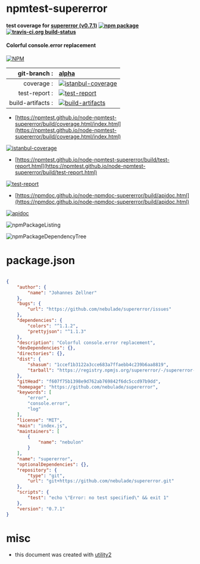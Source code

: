 # npmtest-supererror

#### test coverage for  [supererror (v0.7.1)](https://github.com/nebulade/supererror)  [![npm package](https://img.shields.io/npm/v/npmtest-supererror.svg?style=flat-square)](https://www.npmjs.org/package/npmtest-supererror) [![travis-ci.org build-status](https://api.travis-ci.org/npmtest/node-npmtest-supererror.svg)](https://travis-ci.org/npmtest/node-npmtest-supererror)

#### Colorful console.error replacement

[![NPM](https://nodei.co/npm/supererror.png?downloads=true&downloadRank=true&stars=true)](https://www.npmjs.com/package/supererror)

| git-branch : | [alpha](https://github.com/npmtest/node-npmtest-supererror/tree/alpha)|
|--:|:--|
| coverage : | [![istanbul-coverage](https://npmtest.github.io/node-npmtest-supererror/build/coverage.badge.svg)](https://npmtest.github.io/node-npmtest-supererror/build/coverage.html/index.html)|
| test-report : | [![test-report](https://npmtest.github.io/node-npmtest-supererror/build/test-report.badge.svg)](https://npmtest.github.io/node-npmtest-supererror/build/test-report.html)|
| build-artifacts : | [![build-artifacts](https://npmtest.github.io/node-npmtest-supererror/glyphicons_144_folder_open.png)](https://github.com/npmtest/node-npmtest-supererror/tree/gh-pages/build)|

- [https://npmtest.github.io/node-npmtest-supererror/build/coverage.html/index.html](https://npmtest.github.io/node-npmtest-supererror/build/coverage.html/index.html)

[![istanbul-coverage](https://npmtest.github.io/node-npmtest-supererror/build/screenCapture.buildCi.browser.%252Ftmp%252Fbuild%252Fcoverage.lib.html.png)](https://npmtest.github.io/node-npmtest-supererror/build/coverage.html/index.html)

- [https://npmtest.github.io/node-npmtest-supererror/build/test-report.html](https://npmtest.github.io/node-npmtest-supererror/build/test-report.html)

[![test-report](https://npmtest.github.io/node-npmtest-supererror/build/screenCapture.buildCi.browser.%252Ftmp%252Fbuild%252Ftest-report.html.png)](https://npmtest.github.io/node-npmtest-supererror/build/test-report.html)

- [https://npmdoc.github.io/node-npmdoc-supererror/build/apidoc.html](https://npmdoc.github.io/node-npmdoc-supererror/build/apidoc.html)

[![apidoc](https://npmdoc.github.io/node-npmdoc-supererror/build/screenCapture.buildCi.browser.%252Ftmp%252Fbuild%252Fapidoc.html.png)](https://npmdoc.github.io/node-npmdoc-supererror/build/apidoc.html)

![npmPackageListing](https://npmtest.github.io/node-npmtest-supererror/build/screenCapture.npmPackageListing.svg)

![npmPackageDependencyTree](https://npmtest.github.io/node-npmtest-supererror/build/screenCapture.npmPackageDependencyTree.svg)



# package.json

```json

{
    "author": {
        "name": "Johannes Zellner"
    },
    "bugs": {
        "url": "https://github.com/nebulade/supererror/issues"
    },
    "dependencies": {
        "colors": "^1.1.2",
        "prettyjson": "^1.1.3"
    },
    "description": "Colorful console.error replacement",
    "devDependencies": {},
    "directories": {},
    "dist": {
        "shasum": "1ccef1b3122a3cce683a7ffaebb4c239b6aa8819",
        "tarball": "https://registry.npmjs.org/supererror/-/supererror-0.7.1.tgz"
    },
    "gitHead": "f607f75b1398e9d762ab769842f6dc5ccd97b9dd",
    "homepage": "https://github.com/nebulade/supererror",
    "keywords": [
        "error",
        "console.error",
        "log"
    ],
    "license": "MIT",
    "main": "index.js",
    "maintainers": [
        {
            "name": "nebulon"
        }
    ],
    "name": "supererror",
    "optionalDependencies": {},
    "repository": {
        "type": "git",
        "url": "git+https://github.com/nebulade/supererror.git"
    },
    "scripts": {
        "test": "echo \"Error: no test specified\" && exit 1"
    },
    "version": "0.7.1"
}
```



# misc
- this document was created with [utility2](https://github.com/kaizhu256/node-utility2)
